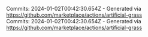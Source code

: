 Commits: 2024-01-02T00:42:30.654Z - Generated via https://github.com/marketplace/actions/artificial-grass
<br>
Commits: 2024-01-02T00:42:30.654Z - Generated via https://github.com/marketplace/actions/artificial-grass
<br>
